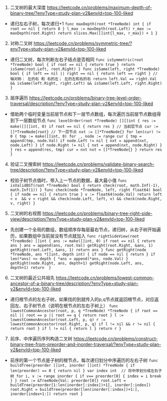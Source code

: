 1. 二叉树的最大深度
https://leetcode.cn/problems/maximum-depth-of-binary-tree/?envType=study-plan-v2&envId=top-100-liked
- 递归左右子树，每次递归+1
`
func maxDepth(root *TreeNode) int {
    if root == nil {
        return 0
    }
    l_max := maxDepth(root.Left)
    r_max := maxDepth(root.Right)
    return slices.Max([]int{l_max, r_max}) + 1
}
`

2. 对称二叉树
https://leetcode.cn/problems/symmetric-tree/?envType=study-plan-v2&envId=top-100-liked
- 递归二叉树，每次判断左右子结点是否相同
`
func isSymmetric(root *TreeNode) bool {
    if root == nil {
        return true
    }
    return isSame(root.Left, root.Right)
}
func isSame(left, right *TreeNode) bool {
    if left == nil || right == nil {
        return left == right
    }
    // 轴对称： 左的右 和 右的左； 左的左和右的右
    return left.Val == right.Val && isSame(left.Right, right.Left) && isSame(left.Left, right.Right)
}
`
3. 层序遍历
https://leetcode.cn/problems/binary-tree-level-order-traversal/description/?envType=study-plan-v2&envId=top-100-liked
- 借助两个临时变量当前层节点和下一层节点数组，每次遍历当前层节点数组得到下一层数组节点
`
func levelOrder(root *TreeNode) [][]int {
    res := make([][]int, 0)
    if root == nil {
        return res
    }
    // 当前层节点
    cur := []*TreeNode{root}
    // 下一层节点
    nxt := []*TreeNode{}
    for len(cur) != 0 {
        tmp := make([]int, 0)
        for _, node := range cur {
            tmp = append(tmp, node.Val)
            if node.Left != nil {
                nxt = append(nxt, node.Left)
            }
            if node.Right != nil {
                nxt = append(nxt, node.Right)
            }
        }
        res = append(res, tmp)
        cur = nxt
        nxt = []*TreeNode{}
    }
    return res
}
`
4. 验证二叉搜索树
https://leetcode.cn/problems/validate-binary-search-tree/description/?envType=study-plan-v2&envId=top-100-liked
- 校验子树节点值时，带入上一节点的数据，最大最小值
`
func isValidBST(root *TreeNode) bool {
    return check(root, math.Inf(-1), math.Inf(1))
}
func check(node *TreeNode, left, right float64) bool {
    if node == nil {
        return true
    }
    v := float64(node.Val)
    return left < v  && v < right && check(node.Left, left, v) && check(node.Right, v, right)
}
`
5. 二叉树的右视图
https://leetcode.cn/problems/binary-tree-right-side-view/description/?envType=study-plan-v2&envId=top-100-liked
- 先创建一个全局的数组，数组顺序存每层最右节点，递归树，从右子树开始遍历，如果数组中当前层没有节点就加入
`
func rightSideView(root *TreeNode) []int {
    ans := make([]int, 0)
    if root == nil {
        return ans
    }
    ans = append(ans, root.Val)
    getRight(root.Right, &ans, 1)
    getRight(root.Left, &ans, 1)
    return ans
}
func getRight(node *TreeNode, ans *[]int, depth int) {
    if node == nil {
        return
    }
    if len(*ans) <= depth {
        *ans = append(*ans, node.Val)
    }
    getRight(node.Right, ans, depth+1)
    getRight(node.Left, ans, depth+1)
    return 
} 
`
6. 二叉树的最近公共祖先
https://leetcode.cn/problems/lowest-common-ancestor-of-a-binary-tree/description/?envType=study-plan-v2&envId=top-100-liked
- 递归根节点的左右子树，如果找的到就传入的p,q节点就返回根节点，对应返回左、右子树节点（说明在根节点的左右子树上）
`
 func lowestCommonAncestor(root, p, q *TreeNode) *TreeNode {
    if root == nil || root == p || root == q {
        return root
    }
    l := lowestCommonAncestor(root.Left, p, q)
    r := lowestCommonAncestor(root.Right, p, q)
    if l != nil && r != nil {
        return root
    }
    if l != nil {
        return l
    }
    return r
}
`  
7. 前序、中序遍历序列构造二叉树 https://leetcode.cn/problems/construct-binary-tree-from-preorder-and-inorder-traversal/?envType=study-plan-v2&envId=top-100-liked
- 前序的第一个节点是子树的根节点，每次递归划分中序遍历的左右子树
`
func buildTree(preorder []int, inorder []int) *TreeNode {
    if len(preorder) == 0 {
        return nil
    }
    var index int  // 将中序划分成左右子树
    for i, v := range inorder {
        if v== preorder[0] {
            index = i
            break
        }
    }
    root := &TreeNode{Val: preorder[0]}
    root.Left = buildTree(preorder[1:len(inorder[:index])+1], inorder[:index])
    root.Right = buildTree(preorder[len(inorder[:index])+1:], inorder[index+1:])
    return root
}
`